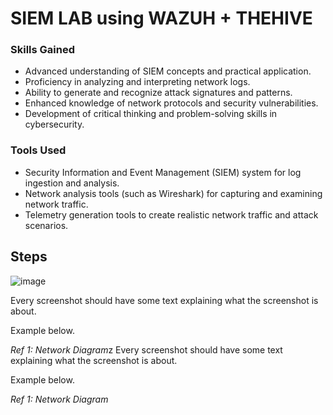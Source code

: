 # SIEM LAB using WAZUH + THEHIVE

### Skills Gained

- Advanced understanding of SIEM concepts and practical application.
- Proficiency in analyzing and interpreting network logs.
- Ability to generate and recognize attack signatures and patterns.
- Enhanced knowledge of network protocols and security vulnerabilities.
- Development of critical thinking and problem-solving skills in cybersecurity.

### Tools Used

- Security Information and Event Management (SIEM) system for log ingestion and analysis.
- Network analysis tools (such as Wireshark) for capturing and examining network traffic.
- Telemetry generation tools to create realistic network traffic and attack scenarios.


## Steps
![image](https://github.com/badboyzinni/soc-automation/assets/78131867/a6ab5a38-896a-44aa-b72c-8c95d0789256)


Every screenshot should have some text explaining what the screenshot is about.

Example below.

*Ref 1: Network Diagram*z
Every screenshot should have some text explaining what the screenshot is about.

Example below.

*Ref 1: Network Diagram*
